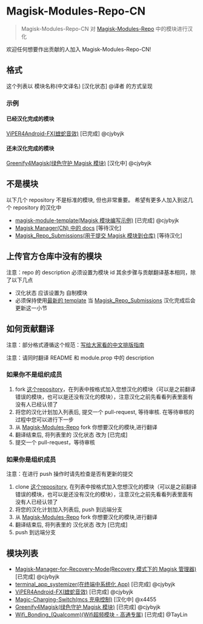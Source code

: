 # Magisk-Modules-Repo-CN

> Magisk-Modules-Repo-CN 对 [Magisk-Modules-Repo](https://github.com/Magisk-Modules-Repo) 中的模块进行汉化

欢迎任何想要作出贡献的人加入 Magisk-Modules-Repo-CN!

## 格式
这个列表以 模块名称(中文译名) [汉化状态] @译者 的方式呈现
### 示例
#### 已经汉化完成的模块
[ViPER4Android-FX(蝰蛇音效)](https://github.com/Magisk-Modules-Repo-CN/ViPER4Android-FX) [已完成] @cjybyjk

#### 还未汉化完成的模块
[Greenify4Magisk(绿色守护 Magisk 模块)](https://github.com/Magisk-Modules-Repo-CN/Greenify4Magisk) [汉化中] @cjybyjk

## 不是模块
以下几个 repository 不是标准的模块, 但也非常重要。
希望有更多人加入到这几个 repository 的汉化中
- [magisk-module-template(Magisk 模块编写示例)](https://github.com/Magisk-Modules-Repo-CN/magisk-module-template) [已完成] @cjybyjk
- [Magisk Manager(CN) 中的 docs](https://github.com/Magisk-Modules-Repo-CN/Magisk/tree/master/docs) [等待汉化]
- [Magisk_Repo_Submissions(用于提交 Magisk 模块到仓库)](https://github.com/Magisk-Modules-Repo-CN/Magisk_Repo_Submissions) [等待汉化]

## 上传官方仓库中没有的模块
注意：repo 的 description 必须设置为模块 id
其余步骤与贡献翻译基本相同，除了以下几点
- 汉化状态 应该设置为 自制模块
- 必须保持使用[最新的 template](https://github.com/Magisk-Modules-Repo-CN/magisk-module-template)
当 [Magisk_Repo_Submissions](https://github.com/Magisk-Modules-Repo-CN/Magisk_Repo_Submissions) 汉化完成后会更新这一小节

## 如何贡献翻译
注意：部分格式遵循这个规范：[写给大家看的中文排版指南](http://zhuanlan.zhihu.com/p/20506092)
  
注意：请同时翻译 README 和 module.prop 中的 description

### 如果你不是组织成员
1. fork [这个repository](https://github.com/Magisk-Modules-Repo-CN/modules_list)，在列表中按格式加入您想汉化的模块（可以是之前翻译错误的模块，也可以是还没有汉化的模块），注意汉化之前先看看列表里面有没有人已经认领了
2. 将您的汉化计划加入列表后, 提交一个 pull-request, 等待审核. 在等待审核的过程中您可以进行下一步
3. 从 [Magisk-Modules-Repo](https://github.com/Magisk-Modules-Repo) fork 你想要汉化的模块,进行翻译
4. 翻译结束后, 将列表里的 汉化状态 改为 [已完成]
5. 提交一个 pull-request，等待审核

### 如果你是组织成员
注意：在进行 push 操作时请先检查是否有更新的提交
1. clone [这个repository](https://github.com/Magisk-Modules-Repo-CN/modules_list), 在列表中按格式加入您想汉化的模块（可以是之前翻译错误的模块，也可以是还没有汉化的模块），注意汉化之前先看看列表里面有没有人已经认领了
2. 将您的汉化计划加入列表后, push 到远端分支
3. 从 [Magisk-Modules-Repo](https://github.com/Magisk-Modules-Repo) fork 你想要汉化的模块,进行翻译
4. 翻译结束后, 将列表里的 汉化状态 改为 [已完成]
5. push 到远端分支

## 模块列表
- [Magisk-Manager-for-Recovery-Mode(Recovery 模式下的 Magisk 管理器)](https://github.com/Magisk-Modules-Repo-CN/Magisk-Manager-for-Recovery-Mode) [已完成] @cjybyjk
- [terminal_app_systemizer(在终端中系统化 App)](https://github.com/Magisk-Modules-Repo-CN/terminal_app_systemizer) [已完成] @cjybyjk
- [ViPER4Android-FX(蝰蛇音效)](https://github.com/Magisk-Modules-Repo-CN/ViPER4Android-FX) [已完成] @cjybyjk
- [Magic-Charging-Switch(mcs 充电控制)](https://github.com/Magisk-Modules-Repo-CN/Magic-Charging-Switch) [汉化中] @x4455
- [Greenify4Magisk(绿色守护 Magisk 模块)](https://github.com/Magisk-Modules-Repo-CN/Greenify4Magisk) [已完成] @cjybyjk
- [Wifi_Bonding_(Qualcomm)(Wifi超频模块 - 高通专属)](https://github.com/Magisk-Modules-Repo-CN/magisk-wifi-bonding) [已完成] @TayLin

